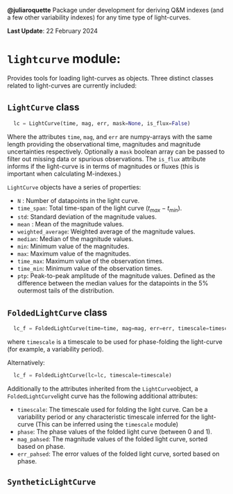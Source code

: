 **@juliaroquette** Package under development for deriving Q&M indexes (and a few other variability indexes) for any time type of light-curves.

**Last Update**: 22 February 2024



# `lightcurve` module:

Provides tools for loading light-curves as objects. Three distinct classes related to light-curves are currently included:

## `LightCurve` class

```python
  lc = LightCurve(time, mag, err, mask=None, is_flux=False)
```

Where the attributes `time`, `mag`, and `err` are numpy-arrays with the same length providing the observational time, magnitudes and magnitude uncertainties respectively. Optionally a `mask` boolean array can be passed to filter out missing data or spurious observations. The `is_flux` attribute informs if the light-curve is in terms of magnitudes or fluxes (this is important when calculating M-indexes.)

`LightCurve` objects have a series of properties:
- `N` : Number of datapoints in the light curve.
- `time_span`: Total time-span of the light curve ($t_{max}-t_{min}$).
- `std`: Standard deviation of the magnitude values.
- `mean` : Mean of the magnitude values.
- `weighted_average`: Weighted average of the magnitude values.
- `median`: Median of the magnitude values.
- `min`: Minimum value of the magnitudes.
- `max`: Maximum value of the magnitudes.
- `time_max`: Maximum value of the observation times.
- `time_min`: Minimum value of the observation times.
- `ptp`: Peak-to-peak amplitude of the magnitude values. Defined as the difference between the median values for the datapoints in the 5% outermost tails of the distribution.

## `FoldedLightCurve` class


```python
  lc_f = FoldedLightCurve(time=time, mag=mag, err=err, timescale=timescale)
```

where `timescale` is a timescale to be used for phase-folding the light-curve (for example, a variability period).

Alternatively:

```python
  lc_f = FoldedLightCurve(lc=lc, timescale=timescale)
```
Additionally to the attributes inherited from the `LightCurve`object, a `FoldedLightCurve`light curve has the following additional attributes:

- `timescale`: The timescale used for folding the light curve. Can be a variability period or any characteristic timescale inferred for the light-curve (This can be inferred using the `timescale` module)
- `phase`: The phase values of the folded light curve (between 0 and 1).
- `mag_pahsed`: The magnitude values of the folded light curve, sorted based on phase.
- `err_pahsed`: The error values of the folded light curve, sorted based on phase.


## `SyntheticLightCurve`